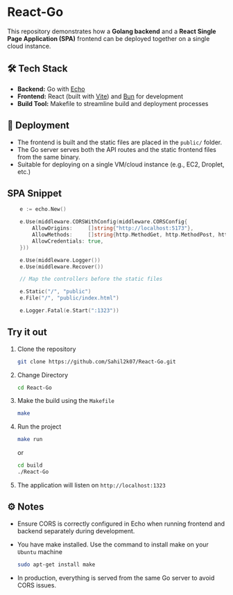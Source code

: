 # React-Go

This repository demonstrates how a **Golang backend** and a **React Single Page Application (SPA)** frontend can be deployed together on a single cloud instance.

## 🛠️ Tech Stack

- **Backend:** Go with [Echo](https://echo.labstack.com/)
- **Frontend:** React (built with [Vite](https://vitejs.dev/)) and [Bun](https://bun.sh/) for development
- **Build Tool:** Makefile to streamline build and deployment processes

## 🚀 Deployment

- The frontend is built and the static files are placed in the `public/` folder.
- The Go server serves both the API routes and the static frontend files from the same binary.
- Suitable for deploying on a single VM/cloud instance (e.g., EC2, Droplet, etc.)

## SPA Snippet

```go
    e := echo.New()

	e.Use(middleware.CORSWithConfig(middleware.CORSConfig{
		AllowOrigins:     []string{"http://localhost:5173"},
		AllowMethods:     []string{http.MethodGet, http.MethodPost, http.MethodPut, http.MethodDelete},
		AllowCredentials: true,
	}))

	e.Use(middleware.Logger())
	e.Use(middleware.Recover())

    // Map the controllers before the static files

	e.Static("/", "public")
	e.File("/", "public/index.html")

	e.Logger.Fatal(e.Start(":1323"))
```

## Try it out

1. Clone the repository

   ```bash
   git clone https://github.com/Sahil2k07/React-Go.git
   ```

2. Change Directory

   ```bash
   cd React-Go
   ```

3. Make the build using the `Makefile`

   ```bash
   make
   ```

4. Run the project

   ```bash
   make run
   ```

   or

   ```bash
   cd build
   ./React-Go
   ```

5. The application will listen on `http://localhost:1323`

## ⚙️ Notes

- Ensure CORS is correctly configured in Echo when running frontend and backend separately during development.

- You have make installed. Use the command to install make on your `Ubuntu` machine

  ```bash
  sudo apt-get install make
  ```

- In production, everything is served from the same Go server to avoid CORS issues.
